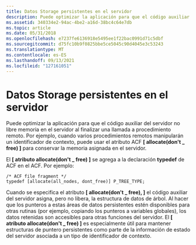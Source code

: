 ```yaml
---
title: Datos Storage persistentes en el servidor
description: Puede optimizar la aplicación para que el código auxiliar del servidor no libre memoria en el servidor al finalizar una llamada a procedimiento remoto.
ms.assetid: 340334e2-94ac-4be2-a16d-38bc4c64e7db
ms.topic: article
ms.date: 05/31/2018
ms.openlocfilehash: e7237fe6136918e5495ee1f22bac0991d71c5dbf
ms.sourcegitcommit: d75fc10b9f0825bbe5ce5045c90d4045e3c53243
ms.translationtype: MT
ms.contentlocale: es-ES
ms.lasthandoff: 09/13/2021
ms.locfileid: "127161051"
---
```

# <a name="persistent-storage-on-the-server"></a>Datos Storage persistentes en el servidor

Puede optimizar la aplicación para que el código auxiliar del servidor no libre memoria en el servidor al finalizar una llamada a procedimiento remoto. Por ejemplo, cuando varios procedimientos remotos manipularán un identificador de contexto, puede usar el atributo ACF **\[ allocate(don't \_ free) \]** para conservar la memoria asignada en el servidor.

El **\[ atributo allocate(don't \_ free) \]** se agrega a la declaración **typedef** de ACF en el ACF. Por ejemplo:

``` syntax
/* ACF file fragment */
typedef [allocate(all_nodes, dont_free)] P_TREE_TYPE;
```

Cuando se especifica el atributo **\[ allocate(don't \_ free), \]** el código auxiliar del servidor asigna, pero no libera, la estructura de datos de árbol. Al hacer que los punteros a estas áreas de datos persistentes estén disponibles para otras rutinas (por ejemplo, copiando los punteros a variables globales), los datos retenidas son accesibles para otras funciones del servidor. El **\[ atributo allocate(don't \_ free) \]** es especialmente útil para mantener estructuras de puntero persistentes como parte de la información de estado del servidor asociada a un tipo de identificador de contexto.

 

 




